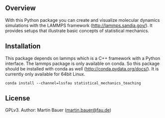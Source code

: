## Overview

With this Python package you can create and visualize molecular dynamics simulations with the LAMMPS framework (http://lammps.sandia.gov/). 
It provides setups that illustrate basic concepts of statistical mechanics. 

## Installation

This package depends on lammps which is a C++ framework with a Python interface. The lammps package is only available
on conda. So this package should be installed with conda as well (http://conda.pydata.org/docs/). It is currently
only available for 64bit Linux.

```
conda install --channel=lssfau statistical_mechanics_teaching
```


## License

GPLv3. Author: Martin Bauer (martin.bauer@fau.de)
